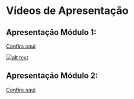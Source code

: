 # Vídeos de Apresentação

 
## Apresentação Módulo 1: 
[Confira aqui](https://youtu.be/Y5kcVJl0uLo)



[![alt text](image.png)](https://youtu.be/Y5kcVJl0uLo)


## Apresentação Módulo 2: 
[Confira aqui]()